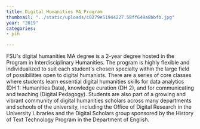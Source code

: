 ```yaml
---
title: Digital Humanities MA Program
thumbnail: "../static/uploads/c0279e51944227.58ff649a8bbfb.jpg"
year: "2019"
categories:
- pih

---
```

FSU's digital humanities MA degree is a 2-year degree hosted in the Program in Interdisciplinary Humanities. The program is highly flexible and individualized to suit each student's chosen specialty within the large field of possibilities open to digital humanists. There are a series of core classes where students learn essential digital humanities skills for data analytics (DH 1: Humanities Data), knowledge curation (DH 2), and for communicating and teaching (Digital Pedagogy). Students are also part of a growing and vibrant community of digital humanities scholars across many departments and schools of the university, including the Office of Digital Research in the University Libraries and the Digital Scholars group sponsored by the History of Text Technology Program in the Department of English.